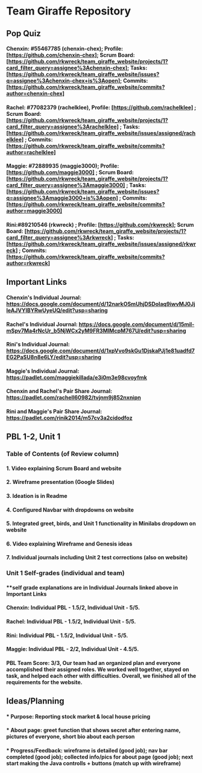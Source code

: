 # Team Giraffe Repository

## Pop Quiz
#### Chenxin: #55467785 (chenxin-chex); Profile: [https://github.com/chenxin-chex]; Scrum Board: [https://github.com/rkwreck/team_giraffe_website/projects/1?card_filter_query=assignee%3Achenxin-chex]; Tasks: [https://github.com/rkwreck/team_giraffe_website/issues?q=assignee%3Achenxin-chex+is%3Aopen]; Commits: [https://github.com/rkwreck/team_giraffe_website/commits?author=chenxin-chex]
#### Rachel: #77082379 (rachelklee), Profile: [https://github.com/rachelklee] ; Scrum Board: [https://github.com/rkwreck/team_giraffe_website/projects/1?card_filter_query=assignee%3Arachelklee] ; Tasks: [https://github.com/rkwreck/team_giraffe_website/issues/assigned/rachelklee] ; Commits: [https://github.com/rkwreck/team_giraffe_website/commits?author=rachelklee]
#### Maggie: #72889935 (maggie3000); Profile: [https://github.com/maggie3000] ; Scrum Board:[https://github.com/rkwreck/team_giraffe_website/projects/1?card_filter_query=assignee%3Amaggie3000] ; Tasks: [https://github.com/rkwreck/team_giraffe_website/issues?q=assignee%3Amaggie3000+is%3Aopen] ; Commits: [https://github.com/rkwreck/team_giraffe_website/commits?author=maggie3000]
#### Rini:#89210546 (rkwreck) ; Profile: [https://github.com/rkwreck]; Scrum Board: [https://github.com/rkwreck/team_giraffe_website/projects/1?card_filter_query=assignee%3Arkwreck] ; Tasks: [https://github.com/rkwreck/team_giraffe_website/issues/assigned/rkwreck] ; Commits: [https://github.com/rkwreck/team_giraffe_website/commits?author=rkwreck]

## Important Links
#### Chenxin's Individual Journal: https://docs.google.com/document/d/12narkOSmUhjDSDolaq9iwvMJ0JjleAJVYIBYRwUyeUQ/edit?usp=sharing
#### Rachel's Individual Journal: https://docs.google.com/document/d/15mil-mSpv7Ma4rNcUr_b5NjWCx2yM9FR3MIMcpM767U/edit?usp=sharing
#### Rini's Individual Journal: https://docs.google.com/document/d/1xpVvo9skGu1DjskaPJj1e81uadfd7EG2PaSU8n8e6LY/edit?usp=sharing
#### Maggie's Individual Journal: https://padlet.com/maggiekillada/e3i0m3e98cvoyfmk
#### Chenxin and Rachel's Pair Share Journal: https://padlet.com/rachell60982/tvjnm9j852nxnipn
#### Rini and Maggie's Pair Share Journal: https://padlet.com/rinik2014/m57cv3a2cidodfoz



## PBL 1-2, Unit 1
### Table of Contents (of Review column)
#### 1. Video explaining Scrum Board and website
#### 2. Wireframe presentation (Google Slides)
#### 3. Ideation is in Readme
#### 4. Configured Navbar with dropdowns on website
#### 5. Integrated greet, birds, and Unit 1 functionality in Minilabs dropdown on website
#### 6. Video explaining Wireframe and Genesis ideas
#### 7. Individual journals including Unit 2 test corrections (also on website)
####
### Unit 1 Self-grades (individual and team)
#### **self grade explanations are in Individual Journals linked above in Important Links
#### Chenxin: Individual PBL - 1.5/2, Individual Unit - 5/5. 
#### Rachel: Individual PBL - 1.5/2, Individual Unit - 5/5. 
#### Rini: Individual PBL - 1.5/2, Individual Unit - 5/5. 
#### Maggie: Individual PBL - 2/2, Individual Unit - 4.5/5.
#### PBL Team Score: 3/3, Our team had an organized plan and everyone accomplished their assigned roles. We worked well together, stayed on task, and helped each other with difficulties. Overall, we finished all of the requirements for the website.

## Ideas/Planning
#### * Purpose: Reporting stock market & local house pricing
#### * About page: greet function that shows secret after entering name, pictures of everyone, short bio about each person
#### * Progress/Feedback: wireframe is detailed (good job); nav bar completed (good job); collected info/pics for about page (good job); next start making the Java controlls + buttons (match up with wireframe)

